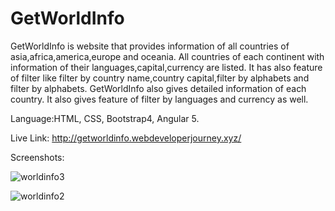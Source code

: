 # GetWorldInfo

GetWorldInfo is website that provides information of all countries of asia,africa,america,europe and oceania. All countries of each continent with information of their languages,capital,currency are listed. It has also feature of filter like filter by country name,country capital,filter by alphabets and filter by alphabets. GetWorldInfo also gives detailed information of each country. It also gives feature of filter by languages and currency as well.

Language:HTML, CSS, Bootstrap4, Angular 5.

Live Link: http://getworldinfo.webdeveloperjourney.xyz/

Screenshots:

![worldinfo3](https://user-images.githubusercontent.com/32920850/42731061-23b2a7c4-8823-11e8-9847-1da93cc05388.png)

![worldinfo2](https://user-images.githubusercontent.com/32920850/42731063-2ae791c6-8823-11e8-9967-fbf2f7090dd8.png)
